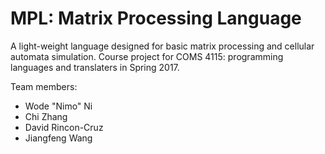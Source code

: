 # MPL: Matrix Processing Language

A light-weight language designed for basic matrix processing and cellular automata simulation. Course project for COMS 4115: programming languages and translaters in Spring 2017. 

Team members:

- Wode "Nimo" Ni
- Chi Zhang
- David Rincon-Cruz
- Jiangfeng Wang




